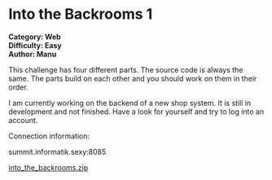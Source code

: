 # Into the Backrooms 1

**Category: Web <br>
Difficulty: Easy <br>
Author: Manu**

This challenge has four different parts. The source code is always the same. The parts build on each other and you should work on them in their order.

I am currently working on the backend of a new shop system. It is still in development and not finished. Have a look for yourself and try to log into an account.

Connection information:

summit.informatik.sexy:8085

[into_the_backrooms.zip](../../Public/into_the_backrooms.zip)
